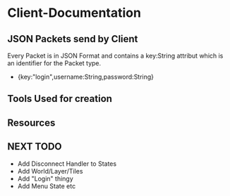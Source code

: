 # Client-Documentation

## JSON Packets send by Client

Every Packet is in JSON Format and contains a key:String attribut which is an identifier for the Packet type.

-  {key:"login",username:String,password:String}



## Tools Used for creation


## Resources


## NEXT TODO
- Add Disconnect Handler to States
- Add World/Layer/Tiles
- Add "Login" thingy
- Add Menu State etc
